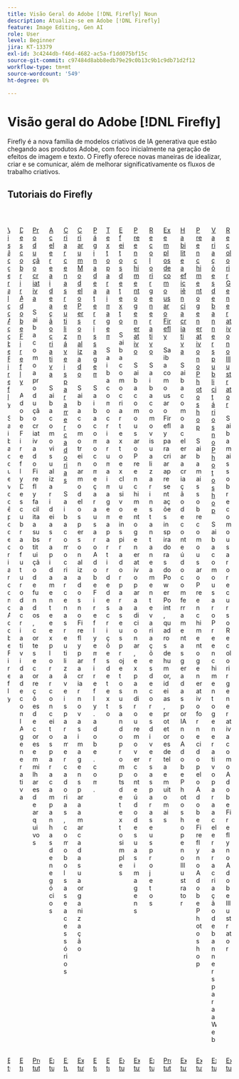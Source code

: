 ```yaml
---
title: Visão Geral do Adobe [!DNL Firefly] Noun
description: Atualize-se em Adobe [!DNL Firefly]
feature: Image Editing, Gen AI
role: User
level: Beginner
jira: KT-13379
exl-id: 3c4244db-f46d-4682-ac5a-f1dd075bf15c
source-git-commit: c97484d8abb8edb79e29c0b13c9b1c9db71d2f12
workflow-type: tm+mt
source-wordcount: '549'
ht-degree: 0%

---
```


# Visão geral do Adobe [!DNL Firefly]

Firefly é a nova família de modelos criativos de IA generativa que estão chegando aos produtos Adobe, com foco inicialmente na geração de efeitos de imagem e texto. O Firefly oferece novas maneiras de idealizar, criar e se comunicar, além de melhorar significativamente os fluxos de trabalho criativos.

## Tutoriais do Firefly

<!-- COMMENT -->
<!-- CARDS

* https://experienceleague.adobe.com/en/docs/creative-cloud-enterprise-learn/cce-learning-hub/fireflyoverview/firefly-tutorials/overview-of-firefly
  {title = Overview of Adobe Firefly}
  {description = Learn what you can create with Adobe Firefly}
  {image = https://experienceleague.adobe.com/en/docs/creative-cloud-enterprise-learn/cce-learning-hub/fireflyoverview/media_11afa51a52fc9c6d940ee2b974589d4cd45cda4c7.png?width=400&format=webply&optimize=medium}
  {cta = View tutorial}
* https://experienceleague.adobe.com/en/docs/creative-cloud-enterprise-learn/cce-learning-hub/fireflyoverview/firefly-tutorials/discover
  {target = _self}
  {title = Discover Adobe Firefly}
  {description = Discover Adobe Firefly the future of creativity with generative AI}
  {image = https://experienceleague.adobe.com/en/docs/creative-cloud-enterprise-learn/cce-learning-hub/fireflyoverview/media_13b319e0a7f29faac27c78f461f4081db09226c22.png?width=400&format=webply&optimize=medium}
  {cta = View tutorial}
* https://experienceleague.adobe.com/en/docs/creative-cloud-enterprise-learn/cce-learning-hub/fireflyoverview/firefly-creative-production/overview-firefly-creative-production
  {target = _self}
  {title = Creative Production}
  {description = Learn how Firefly Creative Production makes replacing backgrounds, cropping, and color grading on thousands of files a breeze}
  {image = https://experienceleague.adobe.com/en/docs/creative-cloud-enterprise-learn/cce-learning-hub/fireflyoverview/firefly-creative-production/media_1c848099a48b90bf2a35c472811b7d634960fe6cb.webp?width=400&format=webply&optimize=medium}
  {cta = Browse tutorials}
* https://experienceleague.adobe.com/en/docs/creative-cloud-enterprise-learn/cce-learning-hub/fireflyoverview/firefly-tutorials/accelerate-ideas
  {target = _self}
  {title = Accelerate creative ideation}
  {description = Learn how to quickly visualize ideas and explore concepts for business campaigns}
  {image = https://experienceleague.adobe.com/en/docs/creative-cloud-enterprise-learn/cce-learning-hub/fireflyoverview/media_1d9993ffe4bafef75cd5b2ac9e2e354da0df92646.png?width=400&format=webply&optimize=medium}
  {cta = View tutorial}
* https://experienceleague.adobe.com/en/docs/creative-cloud-enterprise-learn/cce-learning-hub/fireflyoverview/firefly-tutorials/reusable-scenes
  {target = _self}
  {title = Create reusable scenes for merchandise}
  {description = Learn how to create reusable scenes for merchandise such as handbags and accessories}
  {image = https://experienceleague.adobe.com/en/docs/creative-cloud-enterprise-learn/cce-learning-hub/fireflyoverview/media_124df1308bcacf789108a578565719a271ae5e4ac.png?width=400&format=webply&optimize=medium}
  {cta = View tutorial}
* https://experienceleague.adobe.com/en/docs/creative-cloud-enterprise-learn/cce-learning-hub/fireflyoverview/firefly-tutorials/custom-model
  {target = _self}
  {title = Create a Custom Model}
  {description = Learn how to train Custom Models in Firefly to create fresh new imagery for your organization's brand}
  {image = https://experienceleague.adobe.com/en/docs/creative-cloud-enterprise-learn/cce-learning-hub/fireflyoverview/media_102c0c47d65d716fcc039ff7eaba2add93c7db6d7.png?width=400&format=webply&optimize=medium}
  {cta = View tutorial}
* https://experienceleague.adobe.com/en/docs/creative-cloud-enterprise-learn/cce-learning-hub/fireflyoverview/firefly-tutorials/landing-page
  {target = _self}
  {title = Landing page}
  {description = Learn how to start using Adobe Firefly at firefly.adobe.com.}
  {image = https://experienceleague.adobe.com/en/docs/creative-cloud-enterprise-learn/cce-learning-hub/fireflyoverview/media_1205aba1c139f9f8f7a31defc1e9c72abced77e9e.png?width=400&format=webply&optimize=medium}
  {cta = View tutorial}
* https://experienceleague.adobe.com/en/docs/creative-cloud-enterprise-learn/cce-learning-hub/fireflyoverview/firefly-tutorials/text-to-image
  {target = _self}
  {title = Text to image}
  {description = Learn how to create an image from text descriptions}
  {image = https://experienceleague.adobe.com/en/docs/creative-cloud-enterprise-learn/cce-learning-hub/fireflyoverview/media_1a6487828aec073e47fe522d107964e4405d96af9.png?width=400&format=webply&optimize=medium}
  {cta = View tutorial}
* https://experienceleague.adobe.com/en/docs/creative-cloud-enterprise-learn/cce-learning-hub/fireflyoverview/firefly-tutorials/text-effects
  {target = _self}
  {title = Text effects}
  {description = Learn how to create unique and inspiring text for your projects using simple text prompts}
  {cta = View tutorial}
* https://experienceleague.adobe.com/en/docs/creative-cloud-enterprise-learn/cce-learning-hub/fireflyoverview/firefly-tutorials/gen-fill
  {target = _self}
  {title = Generative fill}
  {description = Learn how to use Generative fill to add, expand, or remove content from your images}
  {image = https://experienceleague.adobe.com/en/docs/creative-cloud-enterprise-learn/cce-learning-hub/fireflyoverview/media_1d28fbba1eb589bf55ec2a5a33711d590681edc90.png?width=400&format=webply&optimize=medium}
  {cta = View tutorial}
* https://experienceleague.adobe.com/en/docs/creative-cloud-enterprise-learn/cce-learning-hub/fireflyoverview/firefly-tutorials/gen-recolor
  {target = _self}
  {title = Generative recolor}
  {description = Learn how to instantly preview diverse color variations for your projects}
  {image = https://experienceleague.adobe.com/en/docs/creative-cloud-enterprise-learn/cce-learning-hub/fireflyoverview/media_10e132d32d4a984ce0afe99e7c6d3821f4df5929a.png?width=400&format=webply&optimize=medium}
  {cta = View tutorial}
* https://experienceleague.adobe.com/en/docs/creative-cloud-enterprise-learn/cce-learning-hub/fireflyoverview/firefly-tutorials/examples
  {target = _self}
  {title = Examples of how to use Firefly}
  {description = Learn how you can use Firefly to create inspiring PowerPoint presentations, mood boards, ideation, screensavers and more}
  {image = https://experienceleague.adobe.com/en/docs/creative-cloud-enterprise-learn/cce-learning-hub/fireflyoverview/media_1a64ee27921ae6157dede8d745cbb24a5c792e080.png?width=400&format=webply&optimize=medium}
  {cta = Browse tutorials}
* https://experienceleague.adobe.com/en/docs/creative-cloud-enterprise-learn/cce-learning-hub/fireflyoverview/firefly-tutorials/enable-creative-efficiency
  {target = _self}
  {title = Enable creative efficiency}
  {description = Learn how to accelerate content creation with generative AI-powered tools in Adobe Photoshop and Illustrator}
  {image = https://experienceleague.adobe.com/en/docs/creative-cloud-enterprise-learn/cce-learning-hub/fireflyoverview/media_1dc1240297425fddfa06e283d83a7c531dea2f934.png?width=400&format=webply&optimize=medium}
  {cta = View tutorial}
* https://experienceleague.adobe.com/en/docs/creative-cloud-enterprise-learn/cce-learning-hub/fireflyoverview/firefly-tutorials/generative-fill
  {target = _self}
  {title = Generative Fill in Photoshop}
  {description = Learn how to use Generative Fill, powered by Adobe Firefly, in Adobe Photoshop}
  {image = https://experienceleague.adobe.com/en/docs/creative-cloud-enterprise-learn/cce-learning-hub/fireflyoverview/media_1b631102deda356dde85c6f8b14e8a5a1a5ff024d.png?width=400&format=webply&optimize=medium}
  {cta = View tutorial}
* https://experienceleague.adobe.com/en/docs/creative-cloud-enterprise-learn/cce-learning-hub/fireflyoverview/firefly-tutorials/web-banner-ad
  {target = _self}
  {title = Banner ad variations in Photoshop}
  {description = Learn how to use Generative Fill to accelerate web ad banner creation}
  {image = https://experienceleague.adobe.com/en/docs/creative-cloud-enterprise-learn/cce-learning-hub/fireflyoverview/media_1db6acea1f5e330cb7bcb46eb7368f690e657aa83.png?width=400&format=webply&optimize=medium}
  {cta = View tutorial}
* https://experienceleague.adobe.com/en/docs/creative-cloud-enterprise-learn/cce-learning-hub/fireflyoverview/firefly-tutorials/generative-recolor
  {target = _self}
  {title = Generative Recolor in Illustrator}
  {description = Learn how to use Generative Recolor, powered by Adobe Firefly, in Adobe Illustrator}
  {image = https://experienceleague.adobe.com/en/docs/creative-cloud-enterprise-learn/cce-learning-hub/fireflyoverview/media_19bc35b610c89bc859531a1e33b29d8662f337fa3.png?width=400&format=webply&optimize=medium}
  {cta = View tutorial}
-->

<!-- END CARDS -->
<!-- END COMMENT -->

<!-- START CARDS HTML - DO NOT MODIFY BY HAND -->
<div class="columns">
    <div class="column is-half-tablet is-half-desktop is-one-third-widescreen" aria-label="Overview of Adobe Firefly">
        <div class="card" style="height: 100%; display: flex; flex-direction: column; height: 100%;">
            <div class="card-image">
                <figure class="image x-is-16by9">
                    <a href="https://experienceleague.adobe.com/en/docs/creative-cloud-enterprise-learn/cce-learning-hub/fireflyoverview/firefly-tutorials/overview-of-firefly" title="Visão geral do Adobe Firefly" target="_blank" rel="referrer">
                        <img class="is-bordered-r-small" src="https://experienceleague.adobe.com/en/docs/creative-cloud-enterprise-learn/cce-learning-hub/fireflyoverview/media_11afa51a52fc9c6d940ee2b974589d4cd45cda4c7.png?width=400&format=webply&optimize=medium" alt="Visão geral do Adobe Firefly"
                             style="width: 100%; aspect-ratio: 16 / 9; object-fit: cover; overflow: hidden; display: block; margin: auto;">
                    </a>
                </figure>
            </div>
            <div class="card-content is-padded-small" style="display: flex; flex-direction: column; flex-grow: 1; justify-content: space-between;">
                <div class="top-card-content">
                    <p class="headline is-size-6 has-text-weight-bold">
                        <a href="https://experienceleague.adobe.com/en/docs/creative-cloud-enterprise-learn/cce-learning-hub/fireflyoverview/firefly-tutorials/overview-of-firefly" target="_blank" rel="referrer" title="Visão geral do Adobe Firefly">Visão geral do Adobe Firefly</a>
                    </p>
                    <p class="is-size-6">Saiba o que você pode criar com o Adobe Firefly</p>
                </div>
                <a href="https://experienceleague.adobe.com/en/docs/creative-cloud-enterprise-learn/cce-learning-hub/fireflyoverview/firefly-tutorials/overview-of-firefly" target="_blank" rel="referrer" class="spectrum-Button spectrum-Button--outline spectrum-Button--primary spectrum-Button--sizeM" style="align-self: flex-start; margin-top: 1rem;">
                    <span class="spectrum-Button-label has-no-wrap has-text-weight-bold">Exibir tutorial</span>
                </a>
            </div>
        </div>
    </div>
    <div class="column is-half-tablet is-half-desktop is-one-third-widescreen" aria-label="Discover Adobe Firefly">
        <div class="card" style="height: 100%; display: flex; flex-direction: column; height: 100%;">
            <div class="card-image">
                <figure class="image x-is-16by9">
                    <a href="https://experienceleague.adobe.com/en/docs/creative-cloud-enterprise-learn/cce-learning-hub/fireflyoverview/firefly-tutorials/discover" title="Descobrir Adobe Firefly" target="_self" rel="referrer">
                        <img class="is-bordered-r-small" src="https://experienceleague.adobe.com/en/docs/creative-cloud-enterprise-learn/cce-learning-hub/fireflyoverview/media_13b319e0a7f29faac27c78f461f4081db09226c22.png?width=400&format=webply&optimize=medium" alt="Descobrir Adobe Firefly"
                             style="width: 100%; aspect-ratio: 16 / 9; object-fit: cover; overflow: hidden; display: block; margin: auto;">
                    </a>
                </figure>
            </div>
            <div class="card-content is-padded-small" style="display: flex; flex-direction: column; flex-grow: 1; justify-content: space-between;">
                <div class="top-card-content">
                    <p class="headline is-size-6 has-text-weight-bold">
                        <a href="https://experienceleague.adobe.com/en/docs/creative-cloud-enterprise-learn/cce-learning-hub/fireflyoverview/firefly-tutorials/discover" target="_self" rel="referrer" title="Descobrir Adobe Firefly">Descobrir Adobe Firefly</a>
                    </p>
                    <p class="is-size-6">Adobe Firefly Descubra o futuro da criatividade com IA generativa</p>
                </div>
                <a href="https://experienceleague.adobe.com/en/docs/creative-cloud-enterprise-learn/cce-learning-hub/fireflyoverview/firefly-tutorials/discover" target="_self" rel="referrer" class="spectrum-Button spectrum-Button--outline spectrum-Button--primary spectrum-Button--sizeM" style="align-self: flex-start; margin-top: 1rem;">
                    <span class="spectrum-Button-label has-no-wrap has-text-weight-bold">Exibir tutorial</span>
                </a>
            </div>
        </div>
    </div>
    <div class="column is-half-tablet is-half-desktop is-one-third-widescreen" aria-label="Creative Production">
        <div class="card" style="height: 100%; display: flex; flex-direction: column; height: 100%;">
            <div class="card-image">
                <figure class="image x-is-16by9">
                    <a href="https://experienceleague.adobe.com/en/docs/creative-cloud-enterprise-learn/cce-learning-hub/fireflyoverview/firefly-creative-production/overview-firefly-creative-production" title="Produção criativa" target="_self" rel="referrer">
                        <img class="is-bordered-r-small" src="https://experienceleague.adobe.com/en/docs/creative-cloud-enterprise-learn/cce-learning-hub/fireflyoverview/firefly-creative-production/media_1c848099a48b90bf2a35c472811b7d634960fe6cb.webp?width=400&format=webply&optimize=medium" alt="Produção criativa"
                             style="width: 100%; aspect-ratio: 16 / 9; object-fit: cover; overflow: hidden; display: block; margin: auto;">
                    </a>
                </figure>
            </div>
            <div class="card-content is-padded-small" style="display: flex; flex-direction: column; flex-grow: 1; justify-content: space-between;">
                <div class="top-card-content">
                    <p class="headline is-size-6 has-text-weight-bold">
                        <a href="https://experienceleague.adobe.com/en/docs/creative-cloud-enterprise-learn/cce-learning-hub/fireflyoverview/firefly-creative-production/overview-firefly-creative-production" target="_self" rel="referrer" title="Produção criativa">Produção criativa</a>
                    </p>
                    <p class="is-size-6">Saiba como a produção criativa do Firefly facilita a substituição de fundos, cortes e correções de cores em milhares de arquivos</p>
                </div>
                <a href="https://experienceleague.adobe.com/en/docs/creative-cloud-enterprise-learn/cce-learning-hub/fireflyoverview/firefly-creative-production/overview-firefly-creative-production" target="_self" rel="referrer" class="spectrum-Button spectrum-Button--outline spectrum-Button--primary spectrum-Button--sizeM" style="align-self: flex-start; margin-top: 1rem;">
                    <span class="spectrum-Button-label has-no-wrap has-text-weight-bold">Procurar tutoriais</span>
                </a>
            </div>
        </div>
    </div>
    <div class="column is-half-tablet is-half-desktop is-one-third-widescreen" aria-label="Accelerate creative ideation">
        <div class="card" style="height: 100%; display: flex; flex-direction: column; height: 100%;">
            <div class="card-image">
                <figure class="image x-is-16by9">
                    <a href="https://experienceleague.adobe.com/en/docs/creative-cloud-enterprise-learn/cce-learning-hub/fireflyoverview/firefly-tutorials/accelerate-ideas" title="Acelere a ideação criativa" target="_self" rel="referrer">
                        <img class="is-bordered-r-small" src="https://experienceleague.adobe.com/en/docs/creative-cloud-enterprise-learn/cce-learning-hub/fireflyoverview/media_1d9993ffe4bafef75cd5b2ac9e2e354da0df92646.png?width=400&format=webply&optimize=medium" alt="Acelere a ideação criativa"
                             style="width: 100%; aspect-ratio: 16 / 9; object-fit: cover; overflow: hidden; display: block; margin: auto;">
                    </a>
                </figure>
            </div>
            <div class="card-content is-padded-small" style="display: flex; flex-direction: column; flex-grow: 1; justify-content: space-between;">
                <div class="top-card-content">
                    <p class="headline is-size-6 has-text-weight-bold">
                        <a href="https://experienceleague.adobe.com/en/docs/creative-cloud-enterprise-learn/cce-learning-hub/fireflyoverview/firefly-tutorials/accelerate-ideas" target="_self" rel="referrer" title="Acelere a ideação criativa">Acelere a ideação criativa</a>
                    </p>
                    <p class="is-size-6">Saiba como visualizar ideias rapidamente e explorar conceitos para campanhas de negócios</p>
                </div>
                <a href="https://experienceleague.adobe.com/en/docs/creative-cloud-enterprise-learn/cce-learning-hub/fireflyoverview/firefly-tutorials/accelerate-ideas" target="_self" rel="referrer" class="spectrum-Button spectrum-Button--outline spectrum-Button--primary spectrum-Button--sizeM" style="align-self: flex-start; margin-top: 1rem;">
                    <span class="spectrum-Button-label has-no-wrap has-text-weight-bold">Exibir tutorial</span>
                </a>
            </div>
        </div>
    </div>
    <div class="column is-half-tablet is-half-desktop is-one-third-widescreen" aria-label="Create reusable scenes for merchandise">
        <div class="card" style="height: 100%; display: flex; flex-direction: column; height: 100%;">
            <div class="card-image">
                <figure class="image x-is-16by9">
                    <a href="https://experienceleague.adobe.com/en/docs/creative-cloud-enterprise-learn/cce-learning-hub/fireflyoverview/firefly-tutorials/reusable-scenes" title="Criar cenas reutilizáveis para mercadorias" target="_self" rel="referrer">
                        <img class="is-bordered-r-small" src="https://experienceleague.adobe.com/en/docs/creative-cloud-enterprise-learn/cce-learning-hub/fireflyoverview/media_124df1308bcacf789108a578565719a271ae5e4ac.png?width=400&format=webply&optimize=medium" alt="Criar cenas reutilizáveis para mercadorias"
                             style="width: 100%; aspect-ratio: 16 / 9; object-fit: cover; overflow: hidden; display: block; margin: auto;">
                    </a>
                </figure>
            </div>
            <div class="card-content is-padded-small" style="display: flex; flex-direction: column; flex-grow: 1; justify-content: space-between;">
                <div class="top-card-content">
                    <p class="headline is-size-6 has-text-weight-bold">
                        <a href="https://experienceleague.adobe.com/en/docs/creative-cloud-enterprise-learn/cce-learning-hub/fireflyoverview/firefly-tutorials/reusable-scenes" target="_self" rel="referrer" title="Criar cenas reutilizáveis para mercadorias">Criar cenas reutilizáveis para mercadorias</a>
                    </p>
                    <p class="is-size-6">Saiba como criar cenas reutilizáveis para mercadorias, como bolsas e acessórios</p>
                </div>
                <a href="https://experienceleague.adobe.com/en/docs/creative-cloud-enterprise-learn/cce-learning-hub/fireflyoverview/firefly-tutorials/reusable-scenes" target="_self" rel="referrer" class="spectrum-Button spectrum-Button--outline spectrum-Button--primary spectrum-Button--sizeM" style="align-self: flex-start; margin-top: 1rem;">
                    <span class="spectrum-Button-label has-no-wrap has-text-weight-bold">Exibir tutorial</span>
                </a>
            </div>
        </div>
    </div>
    <div class="column is-half-tablet is-half-desktop is-one-third-widescreen" aria-label="Create a Custom Model">
        <div class="card" style="height: 100%; display: flex; flex-direction: column; height: 100%;">
            <div class="card-image">
                <figure class="image x-is-16by9">
                    <a href="https://experienceleague.adobe.com/en/docs/creative-cloud-enterprise-learn/cce-learning-hub/fireflyoverview/firefly-tutorials/custom-model" title="Criar um Modelo Personalizado" target="_self" rel="referrer">
                        <img class="is-bordered-r-small" src="https://experienceleague.adobe.com/en/docs/creative-cloud-enterprise-learn/cce-learning-hub/fireflyoverview/media_102c0c47d65d716fcc039ff7eaba2add93c7db6d7.png?width=400&format=webply&optimize=medium" alt="Criar um Modelo Personalizado"
                             style="width: 100%; aspect-ratio: 16 / 9; object-fit: cover; overflow: hidden; display: block; margin: auto;">
                    </a>
                </figure>
            </div>
            <div class="card-content is-padded-small" style="display: flex; flex-direction: column; flex-grow: 1; justify-content: space-between;">
                <div class="top-card-content">
                    <p class="headline is-size-6 has-text-weight-bold">
                        <a href="https://experienceleague.adobe.com/en/docs/creative-cloud-enterprise-learn/cce-learning-hub/fireflyoverview/firefly-tutorials/custom-model" target="_self" rel="referrer" title="Criar um Modelo Personalizado">Criar um Modelo Personalizado</a>
                    </p>
                    <p class="is-size-6">Saiba como treinar modelos personalizados no Firefly para criar novas imagens para a marca da sua organização</p>
                </div>
                <a href="https://experienceleague.adobe.com/en/docs/creative-cloud-enterprise-learn/cce-learning-hub/fireflyoverview/firefly-tutorials/custom-model" target="_self" rel="referrer" class="spectrum-Button spectrum-Button--outline spectrum-Button--primary spectrum-Button--sizeM" style="align-self: flex-start; margin-top: 1rem;">
                    <span class="spectrum-Button-label has-no-wrap has-text-weight-bold">Exibir tutorial</span>
                </a>
            </div>
        </div>
    </div>
    <div class="column is-half-tablet is-half-desktop is-one-third-widescreen" aria-label="Landing page">
        <div class="card" style="height: 100%; display: flex; flex-direction: column; height: 100%;">
            <div class="card-image">
                <figure class="image x-is-16by9">
                    <a href="https://experienceleague.adobe.com/en/docs/creative-cloud-enterprise-learn/cce-learning-hub/fireflyoverview/firefly-tutorials/landing-page" title="Página de aterrisagem" target="_self" rel="referrer">
                        <img class="is-bordered-r-small" src="https://experienceleague.adobe.com/en/docs/creative-cloud-enterprise-learn/cce-learning-hub/fireflyoverview/media_1205aba1c139f9f8f7a31defc1e9c72abced77e9e.png?width=400&format=webply&optimize=medium" alt="Página de aterrisagem"
                             style="width: 100%; aspect-ratio: 16 / 9; object-fit: cover; overflow: hidden; display: block; margin: auto;">
                    </a>
                </figure>
            </div>
            <div class="card-content is-padded-small" style="display: flex; flex-direction: column; flex-grow: 1; justify-content: space-between;">
                <div class="top-card-content">
                    <p class="headline is-size-6 has-text-weight-bold">
                        <a href="https://experienceleague.adobe.com/en/docs/creative-cloud-enterprise-learn/cce-learning-hub/fireflyoverview/firefly-tutorials/landing-page" target="_self" rel="referrer" title="Página de aterrisagem">Página de aterrissagem</a>
                    </p>
                    <p class="is-size-6">Saiba como começar a usar o Adobe Firefly em firefly.adobe.com.</p>
                </div>
                <a href="https://experienceleague.adobe.com/en/docs/creative-cloud-enterprise-learn/cce-learning-hub/fireflyoverview/firefly-tutorials/landing-page" target="_self" rel="referrer" class="spectrum-Button spectrum-Button--outline spectrum-Button--primary spectrum-Button--sizeM" style="align-self: flex-start; margin-top: 1rem;">
                    <span class="spectrum-Button-label has-no-wrap has-text-weight-bold">Exibir tutorial</span>
                </a>
            </div>
        </div>
    </div>
    <div class="column is-half-tablet is-half-desktop is-one-third-widescreen" aria-label="Text to image">
        <div class="card" style="height: 100%; display: flex; flex-direction: column; height: 100%;">
            <div class="card-image">
                <figure class="image x-is-16by9">
                    <a href="https://experienceleague.adobe.com/en/docs/creative-cloud-enterprise-learn/cce-learning-hub/fireflyoverview/firefly-tutorials/text-to-image" title="Texto para imagem" target="_self" rel="referrer">
                        <img class="is-bordered-r-small" src="https://experienceleague.adobe.com/en/docs/creative-cloud-enterprise-learn/cce-learning-hub/fireflyoverview/media_1a6487828aec073e47fe522d107964e4405d96af9.png?width=400&format=webply&optimize=medium" alt="Texto para imagem"
                             style="width: 100%; aspect-ratio: 16 / 9; object-fit: cover; overflow: hidden; display: block; margin: auto;">
                    </a>
                </figure>
            </div>
            <div class="card-content is-padded-small" style="display: flex; flex-direction: column; flex-grow: 1; justify-content: space-between;">
                <div class="top-card-content">
                    <p class="headline is-size-6 has-text-weight-bold">
                        <a href="https://experienceleague.adobe.com/en/docs/creative-cloud-enterprise-learn/cce-learning-hub/fireflyoverview/firefly-tutorials/text-to-image" target="_self" rel="referrer" title="Texto para imagem">Texto para imagem</a>
                    </p>
                    <p class="is-size-6">Saiba como criar uma imagem a partir de descrições de texto</p>
                </div>
                <a href="https://experienceleague.adobe.com/en/docs/creative-cloud-enterprise-learn/cce-learning-hub/fireflyoverview/firefly-tutorials/text-to-image" target="_self" rel="referrer" class="spectrum-Button spectrum-Button--outline spectrum-Button--primary spectrum-Button--sizeM" style="align-self: flex-start; margin-top: 1rem;">
                    <span class="spectrum-Button-label has-no-wrap has-text-weight-bold">Exibir tutorial</span>
                </a>
            </div>
        </div>
    </div>
    <div class="column is-half-tablet is-half-desktop is-one-third-widescreen" aria-label="Text effects">
        <div class="card" style="height: 100%; display: flex; flex-direction: column; height: 100%;">
            <div class="card-image">
                <figure class="image x-is-16by9">
                    <a href="https://experienceleague.adobe.com/en/docs/creative-cloud-enterprise-learn/cce-learning-hub/fireflyoverview/firefly-tutorials/text-effects" title="Efeitos de texto" target="_self" rel="referrer">
                        <img class="is-bordered-r-small" src="https://video.tv.adobe.com/v/3420829?quality=12&hidetitle=true&format=jpeg&nocache=1758042897047" alt="Efeitos de texto"
                             style="width: 100%; aspect-ratio: 16 / 9; object-fit: cover; overflow: hidden; display: block; margin: auto;">
                    </a>
                </figure>
            </div>
            <div class="card-content is-padded-small" style="display: flex; flex-direction: column; flex-grow: 1; justify-content: space-between;">
                <div class="top-card-content">
                    <p class="headline is-size-6 has-text-weight-bold">
                        <a href="https://experienceleague.adobe.com/en/docs/creative-cloud-enterprise-learn/cce-learning-hub/fireflyoverview/firefly-tutorials/text-effects" target="_self" rel="referrer" title="Efeitos de texto">Efeitos de texto</a>
                    </p>
                    <p class="is-size-6">Saiba como criar texto exclusivo e inspirador para seus projetos usando prompts de texto simples</p>
                </div>
                <a href="https://experienceleague.adobe.com/en/docs/creative-cloud-enterprise-learn/cce-learning-hub/fireflyoverview/firefly-tutorials/text-effects" target="_self" rel="referrer" class="spectrum-Button spectrum-Button--outline spectrum-Button--primary spectrum-Button--sizeM" style="align-self: flex-start; margin-top: 1rem;">
                    <span class="spectrum-Button-label has-no-wrap has-text-weight-bold">Exibir tutorial</span>
                </a>
            </div>
        </div>
    </div>
    <div class="column is-half-tablet is-half-desktop is-one-third-widescreen" aria-label="Generative fill">
        <div class="card" style="height: 100%; display: flex; flex-direction: column; height: 100%;">
            <div class="card-image">
                <figure class="image x-is-16by9">
                    <a href="https://experienceleague.adobe.com/en/docs/creative-cloud-enterprise-learn/cce-learning-hub/fireflyoverview/firefly-tutorials/gen-fill" title="Preenchimento generativo" target="_self" rel="referrer">
                        <img class="is-bordered-r-small" src="https://experienceleague.adobe.com/en/docs/creative-cloud-enterprise-learn/cce-learning-hub/fireflyoverview/media_1d28fbba1eb589bf55ec2a5a33711d590681edc90.png?width=400&format=webply&optimize=medium" alt="Preenchimento generativo"
                             style="width: 100%; aspect-ratio: 16 / 9; object-fit: cover; overflow: hidden; display: block; margin: auto;">
                    </a>
                </figure>
            </div>
            <div class="card-content is-padded-small" style="display: flex; flex-direction: column; flex-grow: 1; justify-content: space-between;">
                <div class="top-card-content">
                    <p class="headline is-size-6 has-text-weight-bold">
                        <a href="https://experienceleague.adobe.com/en/docs/creative-cloud-enterprise-learn/cce-learning-hub/fireflyoverview/firefly-tutorials/gen-fill" target="_self" rel="referrer" title="Preenchimento generativo">Preenchimento generativo</a>
                    </p>
                    <p class="is-size-6">Saiba como usar o Preenchimento generativo para adicionar, expandir ou remover conteúdo de suas imagens</p>
                </div>
                <a href="https://experienceleague.adobe.com/en/docs/creative-cloud-enterprise-learn/cce-learning-hub/fireflyoverview/firefly-tutorials/gen-fill" target="_self" rel="referrer" class="spectrum-Button spectrum-Button--outline spectrum-Button--primary spectrum-Button--sizeM" style="align-self: flex-start; margin-top: 1rem;">
                    <span class="spectrum-Button-label has-no-wrap has-text-weight-bold">Exibir tutorial</span>
                </a>
            </div>
        </div>
    </div>
    <div class="column is-half-tablet is-half-desktop is-one-third-widescreen" aria-label="Generative recolor">
        <div class="card" style="height: 100%; display: flex; flex-direction: column; height: 100%;">
            <div class="card-image">
                <figure class="image x-is-16by9">
                    <a href="https://experienceleague.adobe.com/en/docs/creative-cloud-enterprise-learn/cce-learning-hub/fireflyoverview/firefly-tutorials/gen-recolor" title="Recolorir generativo" target="_self" rel="referrer">
                        <img class="is-bordered-r-small" src="https://experienceleague.adobe.com/en/docs/creative-cloud-enterprise-learn/cce-learning-hub/fireflyoverview/media_10e132d32d4a984ce0afe99e7c6d3821f4df5929a.png?width=400&format=webply&optimize=medium" alt="Recolorir generativo"
                             style="width: 100%; aspect-ratio: 16 / 9; object-fit: cover; overflow: hidden; display: block; margin: auto;">
                    </a>
                </figure>
            </div>
            <div class="card-content is-padded-small" style="display: flex; flex-direction: column; flex-grow: 1; justify-content: space-between;">
                <div class="top-card-content">
                    <p class="headline is-size-6 has-text-weight-bold">
                        <a href="https://experienceleague.adobe.com/en/docs/creative-cloud-enterprise-learn/cce-learning-hub/fireflyoverview/firefly-tutorials/gen-recolor" target="_self" rel="referrer" title="Recolorir generativo">Recolorir generativo</a>
                    </p>
                    <p class="is-size-6">Saiba como visualizar instantaneamente variações de cores diversas para seus projetos</p>
                </div>
                <a href="https://experienceleague.adobe.com/en/docs/creative-cloud-enterprise-learn/cce-learning-hub/fireflyoverview/firefly-tutorials/gen-recolor" target="_self" rel="referrer" class="spectrum-Button spectrum-Button--outline spectrum-Button--primary spectrum-Button--sizeM" style="align-self: flex-start; margin-top: 1rem;">
                    <span class="spectrum-Button-label has-no-wrap has-text-weight-bold">Exibir tutorial</span>
                </a>
            </div>
        </div>
    </div>
    <div class="column is-half-tablet is-half-desktop is-one-third-widescreen" aria-label="Examples of how to use Firefly">
        <div class="card" style="height: 100%; display: flex; flex-direction: column; height: 100%;">
            <div class="card-image">
                <figure class="image x-is-16by9">
                    <a href="https://experienceleague.adobe.com/en/docs/creative-cloud-enterprise-learn/cce-learning-hub/fireflyoverview/firefly-tutorials/examples" title="Exemplos de como usar o Firefly" target="_self" rel="referrer">
                        <img class="is-bordered-r-small" src="https://experienceleague.adobe.com/en/docs/creative-cloud-enterprise-learn/cce-learning-hub/fireflyoverview/media_1a64ee27921ae6157dede8d745cbb24a5c792e080.png?width=400&format=webply&optimize=medium" alt="Exemplos de como usar o Firefly"
                             style="width: 100%; aspect-ratio: 16 / 9; object-fit: cover; overflow: hidden; display: block; margin: auto;">
                    </a>
                </figure>
            </div>
            <div class="card-content is-padded-small" style="display: flex; flex-direction: column; flex-grow: 1; justify-content: space-between;">
                <div class="top-card-content">
                    <p class="headline is-size-6 has-text-weight-bold">
                        <a href="https://experienceleague.adobe.com/en/docs/creative-cloud-enterprise-learn/cce-learning-hub/fireflyoverview/firefly-tutorials/examples" target="_self" rel="referrer" title="Exemplos de como usar o Firefly">Exemplos de como usar o Firefly</a>
                    </p>
                    <p class="is-size-6">Saiba como usar o Firefly para criar apresentações inspiradoras do PowerPoint, quadros de humor, ideias, protetores de tela e muito mais</p>
                </div>
                <a href="https://experienceleague.adobe.com/en/docs/creative-cloud-enterprise-learn/cce-learning-hub/fireflyoverview/firefly-tutorials/examples" target="_self" rel="referrer" class="spectrum-Button spectrum-Button--outline spectrum-Button--primary spectrum-Button--sizeM" style="align-self: flex-start; margin-top: 1rem;">
                    <span class="spectrum-Button-label has-no-wrap has-text-weight-bold">Procurar tutoriais</span>
                </a>
            </div>
        </div>
    </div>
    <div class="column is-half-tablet is-half-desktop is-one-third-widescreen" aria-label="Enable creative efficiency">
        <div class="card" style="height: 100%; display: flex; flex-direction: column; height: 100%;">
            <div class="card-image">
                <figure class="image x-is-16by9">
                    <a href="https://experienceleague.adobe.com/en/docs/creative-cloud-enterprise-learn/cce-learning-hub/fireflyoverview/firefly-tutorials/enable-creative-efficiency" title="Habilite a eficiência criativa" target="_self" rel="referrer">
                        <img class="is-bordered-r-small" src="https://experienceleague.adobe.com/en/docs/creative-cloud-enterprise-learn/cce-learning-hub/fireflyoverview/media_1dc1240297425fddfa06e283d83a7c531dea2f934.png?width=400&format=webply&optimize=medium" alt="Habilite a eficiência criativa"
                             style="width: 100%; aspect-ratio: 16 / 9; object-fit: cover; overflow: hidden; display: block; margin: auto;">
                    </a>
                </figure>
            </div>
            <div class="card-content is-padded-small" style="display: flex; flex-direction: column; flex-grow: 1; justify-content: space-between;">
                <div class="top-card-content">
                    <p class="headline is-size-6 has-text-weight-bold">
                        <a href="https://experienceleague.adobe.com/en/docs/creative-cloud-enterprise-learn/cce-learning-hub/fireflyoverview/firefly-tutorials/enable-creative-efficiency" target="_self" rel="referrer" title="Habilite a eficiência criativa">Habilite a eficiência criativa</a>
                    </p>
                    <p class="is-size-6">Saiba como acelerar a criação de conteúdo com ferramentas geradas por IA no Adobe Photoshop e no Illustrator</p>
                </div>
                <a href="https://experienceleague.adobe.com/en/docs/creative-cloud-enterprise-learn/cce-learning-hub/fireflyoverview/firefly-tutorials/enable-creative-efficiency" target="_self" rel="referrer" class="spectrum-Button spectrum-Button--outline spectrum-Button--primary spectrum-Button--sizeM" style="align-self: flex-start; margin-top: 1rem;">
                    <span class="spectrum-Button-label has-no-wrap has-text-weight-bold">Exibir tutorial</span>
                </a>
            </div>
        </div>
    </div>
    <div class="column is-half-tablet is-half-desktop is-one-third-widescreen" aria-label="Generative Fill in Photoshop">
        <div class="card" style="height: 100%; display: flex; flex-direction: column; height: 100%;">
            <div class="card-image">
                <figure class="image x-is-16by9">
                    <a href="https://experienceleague.adobe.com/en/docs/creative-cloud-enterprise-learn/cce-learning-hub/fireflyoverview/firefly-tutorials/generative-fill" title="Preenchimento generativo no Photoshop" target="_self" rel="referrer">
                        <img class="is-bordered-r-small" src="https://experienceleague.adobe.com/en/docs/creative-cloud-enterprise-learn/cce-learning-hub/fireflyoverview/media_1b631102deda356dde85c6f8b14e8a5a1a5ff024d.png?width=400&format=webply&optimize=medium" alt="Preenchimento generativo no Photoshop"
                             style="width: 100%; aspect-ratio: 16 / 9; object-fit: cover; overflow: hidden; display: block; margin: auto;">
                    </a>
                </figure>
            </div>
            <div class="card-content is-padded-small" style="display: flex; flex-direction: column; flex-grow: 1; justify-content: space-between;">
                <div class="top-card-content">
                    <p class="headline is-size-6 has-text-weight-bold">
                        <a href="https://experienceleague.adobe.com/en/docs/creative-cloud-enterprise-learn/cce-learning-hub/fireflyoverview/firefly-tutorials/generative-fill" target="_self" rel="referrer" title="Preenchimento generativo no Photoshop">Preenchimento generativo no Photoshop</a>
                    </p>
                    <p class="is-size-6">Saiba mais sobre como usar o Preenchimento generativo fornecido pelo Adobe Firefly no Adobe Photoshop</p>
                </div>
                <a href="https://experienceleague.adobe.com/en/docs/creative-cloud-enterprise-learn/cce-learning-hub/fireflyoverview/firefly-tutorials/generative-fill" target="_self" rel="referrer" class="spectrum-Button spectrum-Button--outline spectrum-Button--primary spectrum-Button--sizeM" style="align-self: flex-start; margin-top: 1rem;">
                    <span class="spectrum-Button-label has-no-wrap has-text-weight-bold">Exibir tutorial</span>
                </a>
            </div>
        </div>
    </div>
    <div class="column is-half-tablet is-half-desktop is-one-third-widescreen" aria-label="Banner ad variations in Photoshop">
        <div class="card" style="height: 100%; display: flex; flex-direction: column; height: 100%;">
            <div class="card-image">
                <figure class="image x-is-16by9">
                    <a href="https://experienceleague.adobe.com/en/docs/creative-cloud-enterprise-learn/cce-learning-hub/fireflyoverview/firefly-tutorials/web-banner-ad" title="Banner e variações no Photoshop" target="_self" rel="referrer">
                        <img class="is-bordered-r-small" src="https://experienceleague.adobe.com/en/docs/creative-cloud-enterprise-learn/cce-learning-hub/fireflyoverview/media_1db6acea1f5e330cb7bcb46eb7368f690e657aa83.png?width=400&format=webply&optimize=medium" alt="Banner e variações no Photoshop"
                             style="width: 100%; aspect-ratio: 16 / 9; object-fit: cover; overflow: hidden; display: block; margin: auto;">
                    </a>
                </figure>
            </div>
            <div class="card-content is-padded-small" style="display: flex; flex-direction: column; flex-grow: 1; justify-content: space-between;">
                <div class="top-card-content">
                    <p class="headline is-size-6 has-text-weight-bold">
                        <a href="https://experienceleague.adobe.com/en/docs/creative-cloud-enterprise-learn/cce-learning-hub/fireflyoverview/firefly-tutorials/web-banner-ad" target="_self" rel="referrer" title="Banner e variações no Photoshop">Variações de banners publicitários no Photoshop</a>
                    </p>
                    <p class="is-size-6">Saiba como usar o Preenchimento generativo para acelerar a criação de banners para a Web</p>
                </div>
                <a href="https://experienceleague.adobe.com/en/docs/creative-cloud-enterprise-learn/cce-learning-hub/fireflyoverview/firefly-tutorials/web-banner-ad" target="_self" rel="referrer" class="spectrum-Button spectrum-Button--outline spectrum-Button--primary spectrum-Button--sizeM" style="align-self: flex-start; margin-top: 1rem;">
                    <span class="spectrum-Button-label has-no-wrap has-text-weight-bold">Exibir tutorial</span>
                </a>
            </div>
        </div>
    </div>
    <div class="column is-half-tablet is-half-desktop is-one-third-widescreen" aria-label="Generative Recolor in Illustrator">
        <div class="card" style="height: 100%; display: flex; flex-direction: column; height: 100%;">
            <div class="card-image">
                <figure class="image x-is-16by9">
                    <a href="https://experienceleague.adobe.com/en/docs/creative-cloud-enterprise-learn/cce-learning-hub/fireflyoverview/firefly-tutorials/generative-recolor" title="Recolorir generativo no Illustrator" target="_self" rel="referrer">
                        <img class="is-bordered-r-small" src="https://experienceleague.adobe.com/en/docs/creative-cloud-enterprise-learn/cce-learning-hub/fireflyoverview/media_19bc35b610c89bc859531a1e33b29d8662f337fa3.png?width=400&format=webply&optimize=medium" alt="Recolorir generativo no Illustrator"
                             style="width: 100%; aspect-ratio: 16 / 9; object-fit: cover; overflow: hidden; display: block; margin: auto;">
                    </a>
                </figure>
            </div>
            <div class="card-content is-padded-small" style="display: flex; flex-direction: column; flex-grow: 1; justify-content: space-between;">
                <div class="top-card-content">
                    <p class="headline is-size-6 has-text-weight-bold">
                        <a href="https://experienceleague.adobe.com/en/docs/creative-cloud-enterprise-learn/cce-learning-hub/fireflyoverview/firefly-tutorials/generative-recolor" target="_self" rel="referrer" title="Recolorir generativo no Illustrator">Recolorir Generativo no Illustrator</a>
                    </p>
                    <p class="is-size-6">Saiba mais sobre como usar o recurso Recolorir generativa com o Adobe Firefly no Adobe Illustrator</p>
                </div>
                <a href="https://experienceleague.adobe.com/en/docs/creative-cloud-enterprise-learn/cce-learning-hub/fireflyoverview/firefly-tutorials/generative-recolor" target="_self" rel="referrer" class="spectrum-Button spectrum-Button--outline spectrum-Button--primary spectrum-Button--sizeM" style="align-self: flex-start; margin-top: 1rem;">
                    <span class="spectrum-Button-label has-no-wrap has-text-weight-bold">Exibir tutorial</span>
                </a>
            </div>
        </div>
    </div>
</div>
<!-- END CARDS HTML - DO NOT MODIFY BY HAND -->
